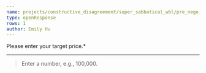 ```yaml
---
name: projects/constructive_disagreement/super_sabbatical_wbl/pre_nego_target_price.md
type: openResponse
rows: 1
author: Emily Hu
---
```


Please enter your target price.\*

---

> Enter a number, e.g., 100,000.
